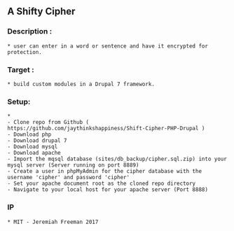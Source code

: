 ## A Shifty Cipher

### Description :
    * user can enter in a word or sentence and have it encrypted for protection.

### Target :
    * build custom modules in a Drupal 7 framework.

### Setup:
    *
    - Clone repo from Github ( https://github.com/jaythinkshappiness/Shift-Cipher-PHP-Drupal )
    - Download php
    - Download drupal 7
    - Download mysql
    - Download apache
    - Import the mqsql database (sites/db_backup/cipher.sql.zip) into your mysql server (Server running on port 8889)
    - Create a user in phpMyAdmin for the cipher database with the username 'cipher' and password 'cipher'
    - Set your apache document root as the cloned repo directory
    - Navigate to your local host for your apache server (Port 8888)

### IP
    * MIT - Jeremiah Freeman 2017

